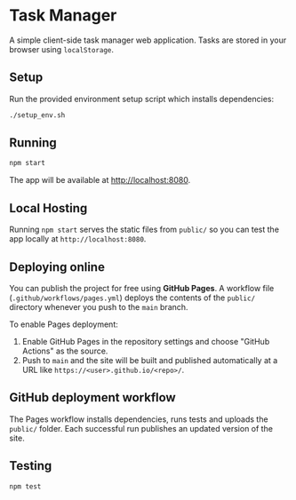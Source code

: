 # Task Manager

A simple client-side task manager web application. Tasks are stored in your browser using `localStorage`.

## Setup

Run the provided environment setup script which installs dependencies:

```bash
./setup_env.sh
```

## Running

```bash
npm start
```

The app will be available at [http://localhost:8080](http://localhost:8080).

## Local Hosting

Running `npm start` serves the static files from `public/` so you can test the
app locally at `http://localhost:8080`.

## Deploying online

You can publish the project for free using **GitHub Pages**. A workflow file
(`.github/workflows/pages.yml`) deploys the contents of the `public/` directory
whenever you push to the `main` branch.

To enable Pages deployment:

1. Enable GitHub Pages in the repository settings and choose "GitHub Actions" as
   the source.
2. Push to `main` and the site will be built and published automatically at a
   URL like `https://<user>.github.io/<repo>/`.

## GitHub deployment workflow

The Pages workflow installs dependencies, runs tests and uploads the `public/`
folder. Each successful run publishes an updated version of the site.

## Testing

```bash
npm test
```

